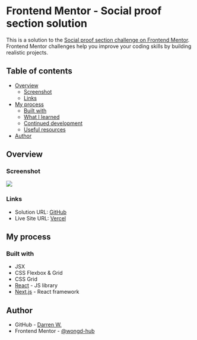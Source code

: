 # Frontend Mentor - Social proof section solution

This is a solution to the [Social proof section challenge on Frontend Mentor](https://www.frontendmentor.io/challenges/social-proof-section-6e0qTv_bA). Frontend Mentor challenges help you improve your coding skills by building realistic projects. 

## Table of contents

- [Overview](#overview)
  - [Screenshot](#screenshot)
  - [Links](#links)
- [My process](#my-process)
  - [Built with](#built-with)
  - [What I learned](#what-i-learned)
  - [Continued development](#continued-development)
  - [Useful resources](#useful-resources)
- [Author](#author)

## Overview
### Screenshot

![](./screenshot.jpg)
### Links

- Solution URL: [GitHub](https://your-solution-url.com)
- Live Site URL: [Vercel](https://your-live-site-url.com)

## My process
### Built with

- JSX
- CSS Flexbox & Grid
- CSS Grid
- [React](https://reactjs.org/) - JS library
- [Next.js](https://nextjs.org/) - React framework

## Author

- GitHub - [Darren W.](https://github.com/wongd-hub/)
- Frontend Mentor - [@wongd-hub](https://www.frontendmentor.io/profile/wongd-hub)
